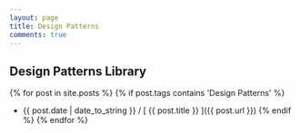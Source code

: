 ```yaml
---
layout: page
title: Design Patterns
comments: true
---
```

## Design Patterns Library
{% for post in site.posts %}
{% if post.tags contains 'Design Patterns' %}
  * {{ post.date | date_to_string }} / [ {{ post.title }} ]({{ post.url }})
{% endif %}
{% endfor %}
